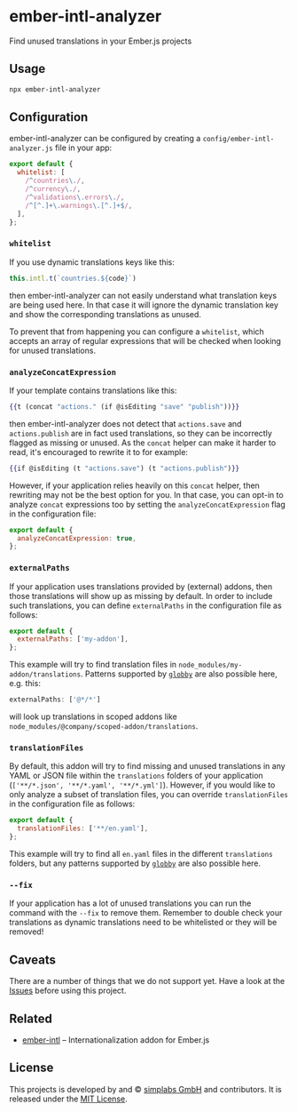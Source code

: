 ember-intl-analyzer
==============================================================================

Find unused translations in your Ember.js projects


Usage
------------------------------------------------------------------------------

```bash
npx ember-intl-analyzer
```


Configuration
------------------------------------------------------------------------------

ember-intl-analyzer can be configured by creating a `config/ember-intl-analyzer.js`
file in your app:

```js
export default {
  whitelist: [
    /^countries\./,
    /^currency\./,
    /^validations\.errors\./,
    /^[^.]+\.warnings\.[^.]+$/,
  ],
};
```

### `whitelist`

If you use dynamic translations keys like this:
```js
this.intl.t(`countries.${code}`)
```
then ember-intl-analyzer can not easily understand what translation keys are
being used here. In that case it will ignore the dynamic translation key and
show the corresponding translations as unused.

To prevent that from happening you can configure a `whitelist`, which accepts an
array of regular expressions that will be checked when looking for unused
translations.

### `analyzeConcatExpression`

If your template contains translations like this:
```hbs
{{t (concat "actions." (if @isEditing "save" "publish"))}}
```
then ember-intl-analyzer does not detect that `actions.save` and `actions.publish`
are in fact used translations, so they can be incorrectly flagged as missing or
unused. As the `concat` helper can make it harder to read, it's encouraged to
rewrite it to for example:
```hbs
{{if @isEditing (t "actions.save") (t "actions.publish")}}
```

However, if your application relies heavily on this `concat` helper, then rewriting
may not be the best option for you. In that case, you can opt-in to analyze `concat`
expressions too by setting the `analyzeConcatExpression` flag in the configuration file:

```js
export default {
  analyzeConcatExpression: true,
};
```

### `externalPaths`

If your application uses translations provided by (external) addons, then those
translations will show up as missing by default. In order to include such translations,
you can define `externalPaths` in the configuration file as follows:

```js
export default {
  externalPaths: ['my-addon'],
};
```

This example will try to find translation files in `node_modules/my-addon/translations`.
Patterns supported by [`globby`](https://www.npmjs.com/package/globby) are also
possible here, e.g. this:
```js
externalPaths: ['@*/*']
```
will look up translations in scoped addons like `node_modules/@company/scoped-addon/translations`.

### `translationFiles`

By default, this addon will try to find missing and unused translations in any YAML or
JSON file within the `translations` folders of your application (`['**/*.json', '**/*.yaml', '**/*.yml']`).
However, if you would like to only analyze a subset of translation files, you can override
`translationFiles` in the configuration file as follows:

```js
export default {
  translationFiles: ['**/en.yaml'],
};
```

This example will try to find all `en.yaml` files in the different `translations`
folders, but any patterns supported by [`globby`](https://www.npmjs.com/package/globby) are also
possible here.

### `--fix`
If your application has a lot of unused translations you can run the command with
the `--fix` to remove them. Remember to double check your translations as dynamic
translations need to be whitelisted or they will be removed!

Caveats
------------------------------------------------------------------------------

There are a number of things that we do not support yet. Have a look at the
[Issues](https://github.com/simplabs/ember-intl-analyzer/issues) before using
this project.


Related
------------------------------------------------------------------------------

- [ember-intl](https://github.com/ember-intl/ember-intl) – Internationalization
  addon for Ember.js


License
------------------------------------------------------------------------------

This projects is developed by and &copy; [simplabs GmbH](http://simplabs.com)
and contributors. It is released under the [MIT License](LICENSE.md).
